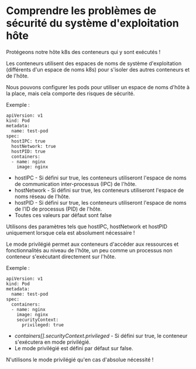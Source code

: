 # Comprendre les problèmes de sécurité du système d'exploitation hôte
Protégeons notre hôte k8s des conteneurs qui y sont exécutés !<br>

Les conteneurs utilisent des espaces de noms de système d'exploitation (différents d'un espace de noms k8s) pour s'isoler des autres conteneurs et de l'hôte.<br>

Nous pouvons configurer les pods pour utiliser un espace de noms d'hôte à la place, mais cela comporte des risques de sécurité.<br>

Exemple :
```
apiVersion: v1
kind: Pod
metadata:
  name: test-pod
spec:
  hostIPC: true
  hostNetwork: true
  hostPID: true
  containers:
  - name: nginx
    image: nginx
```

- hostIPC - Si défini sur true, les conteneurs utiliseront l'espace de noms de communication inter-processus (IPC) de l'hôte.
- hostNetwork - Si défini sur true, les conteneurs utiliseront l'espace de noms réseau de l'hôte.
- hostPID - Si défini sur true, les conteneurs utiliseront l'espace de noms de l'ID de processus (PID) de l'hôte.
- Toutes ces valeurs par défaut sont false<br>

Utilisons des paramètres tels que hostIPC, hostNetwork et hostPID uniquement lorsque cela est absolument nécessaire !<br>

Le mode privilégié permet aux conteneurs d'accéder aux ressources et fonctionnalités au niveau de l'hôte, un peu comme un processus non conteneur s'exécutant directement sur l'hôte.

Exemple :
```
apiVersion: v1
kind: Pod
metadata:
  name: test-pod
spec:
  containers:
  - name: nginx
    image: nginx
    securityContext:
      privileged: true
```

- *containers[].securityContext.privileged* - Si défini sur true, le conteneur s'exécutera en mode privilégié.<br>
- Le mode privilégié est défini par défaut sur false.<br>

N'utilisons le mode privilégié qu'en cas d'absolue nécessité !